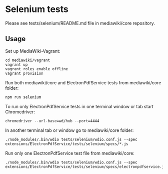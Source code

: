 # Selenium tests

Please see tests/selenium/README.md file in mediawiki/core repository.

## Usage

Set up MediaWiki-Vagrant:

    cd mediawiki/vagrant
    vagrant up
    vagrant roles enable offline
    vagrant provision

Run both mediawiki/core and ElectronPdfService tests from mediawiki/core folder:

    npm run selenium

To run only ElectronPdfService tests in one terminal window or tab start Chromedriver:

    chromedriver --url-base=wd/hub --port=4444

In another terminal tab or window go to mediawiki/core folder:

    ./node_modules/.bin/wdio tests/selenium/wdio.conf.js --spec extensions/ElectronPdfService/tests/selenium/specs/*.js

Run only one ElectronPdfService test file from mediawiki/core:

    ./node_modules/.bin/wdio tests/selenium/wdio.conf.js --spec extensions/ElectronPdfService/tests/selenium/specs/electronpdfservice.js
